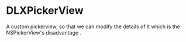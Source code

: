 # DLXPickerView
A custom pickerview, so that we can modify the details of it which is the NSPickerView's disadvantage .
